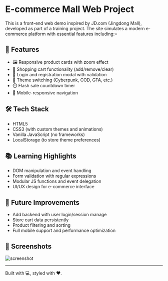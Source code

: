 # E-commerce Mall Web Project

This is a front-end web demo inspired by JD.com (Jingdong Mall), developed as part of a training project. The site simulates a modern e-commerce platform with essential features including:=

## 🔧 Features

- 🖼️ Responsive product cards with zoom effect
- 🛒 Shopping cart functionality (add/remove/clear)
- 👤 Login and registration modal with validation
- 🎨 Theme switching (Cyberpunk, COD, GTA, etc.)
- ⏱️ Flash sale countdown timer
- 📱 Mobile-responsive navigation

## 🛠️ Tech Stack

- HTML5
- CSS3 (with custom themes and animations)
- Vanilla JavaScript (no frameworks)
- LocalStorage (to store theme preferences)

## 📚 Learning Highlights

- DOM manipulation and event handling
- Form validation with regular expressions
- Modular JS functions and event delegation
- UI/UX design for e-commerce interface

## 📌 Future Improvements

- Add backend with user login/session manage
- Store cart data persistently
- Product filtering and sorting
- Full mobile support and performance optimization

## 📸 Screenshots

![screenshot](./assets/screenshot.png)

---

Built with 💻, styled with ❤️.
